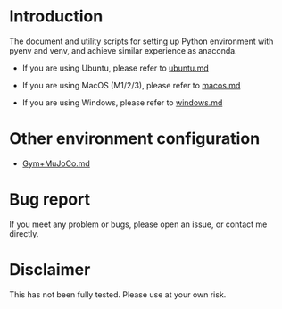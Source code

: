 # Introduction
The document and utility scripts for setting up Python environment with pyenv and venv, and achieve similar experience as anaconda.

- If you are using Ubuntu, please refer to [ubuntu.md](ubuntu.md)

- If you are using MacOS (M1/2/3), please refer to [macos.md](macos.md)

- If you are using Windows, please refer to [windows.md](windows.md)

# Other environment configuration
- [Gym+MuJoCo.md](Gym+MuJoCo.md)

# Bug report
If you meet any problem or bugs, please open an issue, or contact me directly.

# Disclaimer
This has not been fully tested. Please use at your own risk.